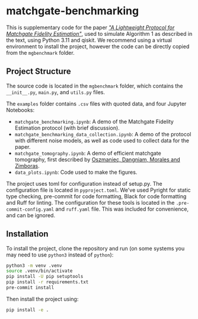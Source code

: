 # matchgate-benchmarking

This is supplementary code for the paper [*"A Lightweight Protocol for Matchgate Fidelity Estimation"*](https://arxiv.org/abs/2404.07974), used to simulate Algorithm 1 as described in the text, using Python 3.11 and qiskit. We recommend using a virtual environment to install the project, however the code can be directly copied from the `mgbenchmark` folder.

## Project Structure

The source code is located in the `mgbenchmark` folder, which contains the `__init__.py`, `main.py`, and `utils.py` files.

The `examples` folder contains `.csv` files with quoted data, and four Jupyter Notebooks:

* `matchgate_benchmarking.ipynb`: A demo of the Matchgate Fidelity Estimation protocol (with brief discussion).
* `matchgate_benchmarking_data_collection.ipynb`: A demo of the protocol with different noise models, as well as code used to collect data for the paper.
* `matchgate_tomography.ipynb`: A demo of efficient matchgate tomography, first described by [Oszmaniec, Dangniam, Morales and Zimboras](https://arxiv.org/abs/2012.15825).
* `data_plots.ipynb`: Code used to make the figures.

The project uses toml for configuration instead of setup.py. The configuration file is located in `pyproject.toml`. We've used Pyright for static type checking, pre-commit for code formatting, Black for code formatting and Ruff for linting. The configuration for these tools is located in the `.pre-commit-config.yaml` and `ruff.yaml` file. This was included for convenience, and can be ignored.

## Installation

To install the project, clone the repository and run (on some systems you may need to use `python3` instead of `python`):

```sh
python3 -m venv .venv
source .venv/bin/activate
pip install -U pip setuptools
pip install -r requirements.txt
pre-commit install
```

Then install the project using:

```sh
pip install -e .
```
